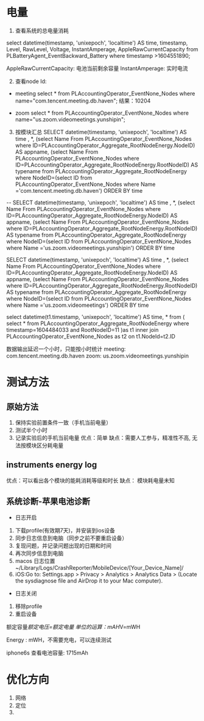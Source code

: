 # 电量

1. 查看系统的总电量消耗

select 
datetime(timestamp, 'unixepoch', 'localtime') AS time, 
timestamp, 
Level, 
RawLevel, 
Voltage, 
InstantAmperage,
AppleRawCurrentCapacity
from PLBatteryAgent_EventBackward_Battery 
where timestamp >1604551890;

AppleRawCurrentCapacity: 电池当前剩余容量
InstantAmperage: 实时电流


2. 查看node Id:
- meeting
select * from PLAccountingOperator_EventNone_Nodes where name="com.tencent.meeting.db.haven";
结果：10204

- zoom 
select * from PLAccountingOperator_EventNone_Nodes where name="us.zoom.videomeetings.yunshipin";



3. 按模块汇总
SELECT 
datetime(timestamp, 'unixepoch', 'localtime') AS time , 
*,
(select Name From PLAccountingOperator_EventNone_Nodes where ID=PLAccountingOperator_Aggregate_RootNodeEnergy.NodeID) AS appname, 
(select Name From PLAccountingOperator_EventNone_Nodes where ID=PLAccountingOperator_Aggregate_RootNodeEnergy.RootNodeID) AS typename 
from PLAccountingOperator_Aggregate_RootNodeEnergy 
where NodeID=(select ID from PLAccountingOperator_EventNone_Nodes where Name ='com.tencent.meeting.db.haven') 
ORDER BY time

--
SELECT 
datetime(timestamp, 'unixepoch', 'localtime') AS time , 
*,
(select Name From PLAccountingOperator_EventNone_Nodes where ID=PLAccountingOperator_Aggregate_RootNodeEnergy.NodeID) AS appname, 
(select Name From PLAccountingOperator_EventNone_Nodes where ID=PLAccountingOperator_Aggregate_RootNodeEnergy.RootNodeID) AS typename 
from PLAccountingOperator_Aggregate_RootNodeEnergy 
where NodeID=(select ID from PLAccountingOperator_EventNone_Nodes where Name ='us.zoom.videomeetings.yunshipin') 
ORDER BY time

SELECT 
datetime(timestamp, 'unixepoch', 'localtime') AS time , 
*,
(select Name From PLAccountingOperator_EventNone_Nodes where ID=PLAccountingOperator_Aggregate_RootNodeEnergy.NodeID) AS appname, 
(select Name From PLAccountingOperator_EventNone_Nodes where ID=PLAccountingOperator_Aggregate_RootNodeEnergy.RootNodeID) AS typename 
from PLAccountingOperator_Aggregate_RootNodeEnergy 
where NodeID=(select ID from PLAccountingOperator_EventNone_Nodes where Name ='us.zoom.videomeetings') 
ORDER BY time



select
datetime(t1.timestamp, 'unixepoch', 'localtime') AS time,
*
from 
(
 select 
    *
    from 
    PLAccountingOperator_Aggregate_RootNodeEnergy
    where timestamp=1604484033 and RootNodeID=11
)as t1 inner join PLAccountingOperator_EventNone_Nodes as t2
on t1.NodeId=t2.ID



数据输出延迟一个小时，只能按小时统计
meeting: com.tencent.meeting.db.haven
zoom: us.zoom.videomeetings.yunshipin



# 测试方法
## 原始方法
1. 保持实验前置条件一致（手机当前电量）
2. 测试半个小时
3. 记录实验后的手机当前电量
优点：简单
缺点：需要人工参与，精准性不高, 无法按模块区分耗电量

##  instruments energy log
优点：可以看出各个模块的能耗消耗等级和时长
缺点： 模块耗电量未知


## 系统诊断-苹果电池诊断
- 日志开启
1. 下载profile(有效期7天)，并安装到ios设备
2. 同步日志信息到电脑（同步之前不要重启设备）
3. 复现问题，并记录问题出现的日期和时间
4. 再次同步信息到电脑
5. macos 日志位置~/Library/Logs/CrashReporter/MobileDevice/[Your_Device_Name]/
6. iOS:Go to: Settings.app > Privacy > Analytics > Analytics Data > (Locate the sysdiagnose file and AirDrop it to your Mac computer).

- 日志关闭
1. 移除profile
2. 重启设备

额定容量*额定电压=额定电量
单位的运算：mAH*V=mWH

Energy : mWH，不需要充电，可以连续测试

iphone6s 查看电池容量: 1715mAh

# 优化方向
1. 网络
2. 定位
3. 

